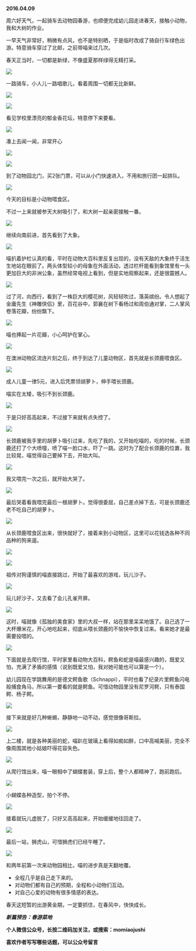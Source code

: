 
          
            
**2016.04.09**

周六好天气，一起骑车去动物园春游，也顺便完成幼儿园走进春天，接触小动物，我和大树的作业。

一早天气非常好，稍微有点风，也不是特别晒，于是临时改成了骑自行车绿色出游。特意骑车穿过了北邮，之前带喵来过几次。

春天正当时，一切都是新绿，不像盛夏那样绿得无精打采。



![](//upload-images.jianshu.io/upload_images/51001-ff76d15ce7d72eef.jpg)




一路骑车，小人儿一路唱歌儿，看着周围一切都无比新鲜。



![](//upload-images.jianshu.io/upload_images/51001-0162eeb4abb2f4cf.jpg)






![](//upload-images.jianshu.io/upload_images/51001-d18a8610e1ad0159.jpg)




看见学校里漂亮的郁金香花坛，特意停下来要看。



![](//upload-images.jianshu.io/upload_images/51001-60518167aed1ec07.jpg)




凑上去闻一闻，非常开心



![](//upload-images.jianshu.io/upload_images/51001-d3d64f9156b8331a.jpg)






![](//upload-images.jianshu.io/upload_images/51001-ea5544bcc873e2d5.jpg)




到了动物园北门，买2张门票，可以从小门快速进入，不用和旅行团一起排队。



![](//upload-images.jianshu.io/upload_images/51001-b78daf877fa92636.jpg)




今天的目标是小动物喂食区。

不过一上来就被参天大树吸引了，和大树一起亲密接触一番。



![](//upload-images.jianshu.io/upload_images/51001-0c68553150c6e49e.jpg)




继续向南前进，首先看到了大象。




![](//upload-images.jianshu.io/upload_images/51001-16a523620d3951bf.jpg)




喵扒着护栏认真的看，平时在动物大百科里反复出现的，没有天敌的大象终于活生生地站在眼前了。两头体型较小的母象在外面活动，透过栏杆能看到象馆里有一头更加巨大的非洲公象，虽然经常电视上看到，但是实地观察起来，还是很震撼人。



![](//upload-images.jianshu.io/upload_images/51001-ceda8558d9415066.jpg)




过了河，向西行，看到了一株巨大的樱花树，风轻轻吹过，落英缤纷。令人想起了金庸先生《神雕侠侣》里，百花谷中，郭襄在树下看杨过和周伯通对掌，二人掌风卷落花瓣，纷纷飘下。



![](//upload-images.jianshu.io/upload_images/51001-6b7c42c24bd7d997.jpg)




喵也捧起一片花瓣，小心呵护在掌心。



![](//upload-images.jianshu.io/upload_images/51001-cd134603095fa8f7.jpg)




在澳洲动物区流连片刻之后，终于到达了儿童动物区，首先就是长颈鹿喂食区。



![](//upload-images.jianshu.io/upload_images/51001-fc7a45c1b0ea0451.jpg)




成人儿童一律5元，进入后凭票领胡萝卜，伸手喂长颈鹿。

喵实在太矮，吸引不到长颈鹿。



![](//upload-images.jianshu.io/upload_images/51001-a1af401f5a2d2d86.jpg)




于是只好高高起来，不过接下来就有点失控了。




![](//upload-images.jianshu.io/upload_images/51001-630fb9c8ab45d122.jpg)




长颈鹿被我手里的胡萝卜吸引过来，先吃了我的，又开始吃喵的，吃的时候，长颈鹿还打了个大喷嚏，喷了喵一脸口水，吓了一跳。这时为了配合长颈鹿的位置，我比较晃，喵觉得自己要掉下去，开始大叫。



![](//upload-images.jianshu.io/upload_images/51001-9a638379b6bee2bb.jpg)




我又喂完一次之后，就开始大哭了。



![](//upload-images.jianshu.io/upload_images/51001-f8409e65739a5377.jpg)




最后哭着看我喂完最后一根胡萝卜。觉得很委屈，自己差点掉下去，可是长颈鹿还老不吃自己的胡萝卜。



![](//upload-images.jianshu.io/upload_images/51001-153a23919bd1068d.jpg)




从长颈鹿喂食区出来，很快就好了，接着来到小动物区，这里可以花钱选各种不同品种的狗来遛。



![](//upload-images.jianshu.io/upload_images/51001-accd905ae749ec9e.jpg)






![](//upload-images.jianshu.io/upload_images/51001-ae296dd87203acbd.jpg)




祖传对狗谨慎的喵直接跳过，开始了最喜欢的游戏，玩儿沙子。



![](//upload-images.jianshu.io/upload_images/51001-7e0db22ccf1313fe.jpg)




玩儿好沙子，又去看了会儿孔雀开屏。



![](//upload-images.jianshu.io/upload_images/51001-649fbde017dc8104.jpg)




这时，喵就像《孤独的美食家》里的大叔一样，站在那里呆呆地饿了。自己选了一大杯爆米花，开心地吃起来，彻底从喂长颈鹿的不愉快中恢复过来。看来她才是最需要投喂的。



![](//upload-images.jianshu.io/upload_images/51001-ac746b2c40c2c718.jpg)




下面就是去爬行馆，平时家里看动物大百科，鳄鱼和蛇是喵最感兴趣的，既爱又怕，充满了矛盾的感情（说到既爱又怕，我对她可能也可以算是一个）。

幼儿园现在学跳舞用的是德文鳄鱼歌（Schnappi），平时也看了纪录片里鳄鱼闪电般捕食角马，所以第一要看的就是鳄鱼。可惜动物园里没有尼罗河鳄，只有泰国鳄、杨子鳄。



![](//upload-images.jianshu.io/upload_images/51001-c8ddaf4011afef58.jpg)




接下来就是好几种蜥蜴，静静地一动不动，感觉很像哥斯拉。



![](//upload-images.jianshu.io/upload_images/51001-259b2e58780886a5.jpg)




上二楼，就是各种美丽的蛇，喵趴在玻璃上看得如痴如醉，口中高喊美丽，完全不像周围其他小姑娘吓得花容失色。




![](//upload-images.jianshu.io/upload_images/51001-e2224196f4ca504a.jpg)




从爬行馆出来，喵一眼相中了蝴蝶套装，穿上后，整个人都精神了，跑前跑后。



![](//upload-images.jianshu.io/upload_images/51001-ab4e8fc09dd71651.jpg)




小蝴蝶各种造型，拍个不停。




![](//upload-images.jianshu.io/upload_images/51001-38ae8f608ef2569f.jpg)




接着就玩儿虚脱了，只好又高高起来，开始缓缓地往回走了。




![](//upload-images.jianshu.io/upload_images/51001-4d79fa3518d26d8f.jpg)




最后一站，狮虎山，可惜狮虎们已经午睡了。




![](//upload-images.jianshu.io/upload_images/51001-d6dd8a18a32dac00.jpg)




和两年前第一次来动物园相比，喵的进步真是天翻地覆。
* 全程几乎是自己走下来的。
* 对动物们都有自己的预期，全程和小动物们互动。
* 对自己心爱的动物有很多情感的表达。


春天这短暂的出游黄金期，一定要抓住，在春风中，快快成长。


***新篇预告：春游菜地***


**个人微信公众号，长按二维码加关注，或搜索：momiaojushi**

**喜欢作者写写哪些话题，可以公众号留言**




          
        